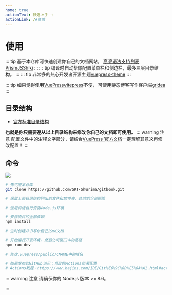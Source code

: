 ```yaml
---
home: true
actionText: 快速上手 →
actionLink: /#命令
---
```


# 使用

::: tip
基于本仓库可快速创建你自己的文档网站。
[高亮语法支持列表](https://prismjs.com/#supported-languages)
[PrismJS](https://github.com/PrismJS)[Shiki](https://github.com/shikijs/shiki)
:::
::: tip
编译时自动帮你配置菜单栏和侧边栏，最多三层目录结构。
:::
::: tip
非常多的热心开发者开源主题[vuepress-theme](https://github.com/search?q=vuepress-theme)
:::

::: tip
如果觉得使用[VuePress](https://v2.vuepress.vuejs.org)[vitepress](https://vitepress.vuejs.org)不便，
可使用静态博客写作客户端[gridea](https://github.com/getgridea/gridea)
:::

## 目录结构

- [官方标准目录结构](https://vuepress.vuejs.org/zh/guide/directory-structure.html)

**也就是你只需要遵从以上目录结构来修改你自己的文档即可使用。**
::: warning 注意
配置文件中的注释文字部分，请结合[VuePress 官方文档](https://vuepress.vuejs.org/zh/config)一定理解其意义再修改配置！
:::

## 命令

[![](https://gitpod.io/button/open-in-gitpod.svg)](https://gitpod.io/#github.com/bajins/notes-vuepress)

```bash
# 先克隆本仓库
git clone https://github.com/SKT-Shurima/gitbook.git

# 保留上面目录结构列出的文件和文件夹，其他的全部删除

# 使用前请自行安装Node.js环境

# 安装项目的全部依赖
npm install

# 这时创建并书写你自己的md文档

# 开始运行开发环境，然后访问窗口中的路径
npm run dev

# 修改.vuepress/public/CNAME中的域名

# 如果发布到GitHub请见：项目的Actions部署配置
# Actions教程：https://www.bajins.com/IDE/Git%E6%9C%8D%E5%8A%A1.html#actions

```

::: warning 注意
请确保你的 Node.js 版本 >= 8.6。

:::
